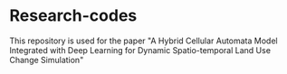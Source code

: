 # Research-codes
This repository is used for the paper "A Hybrid Cellular Automata Model Integrated with Deep Learning for Dynamic Spatio-temporal Land Use Change Simulation"

